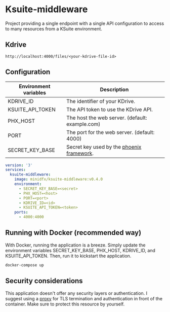 # Ksuite-middleware

Project providing a single endpoint with a single API configuration to access to many resources from a KSuite environment.

## Kdrive

```
http://localhost:4000/files/<your-kdrive-file-id>
```

## Configuration

| Environment variables | Description                                                                                                                  |
|-----------------------|------------------------------------------------------------------------------------------------------------------------------|
| KDRIVE_ID             | The identifier of your KDrive.                                                                                               |
| KSUITE_API_TOKEN      | The API token to use the KDrive API.                                                                                         |
| PHX_HOST              | The host the web server. (default: example.com)                                                                              |
| PORT                  | The port for the web server. (default: 4000)                                                                                 |
| SECRET_KEY_BASE       | Secret key used by the [phoenix framework](https://hexdocs.pm/phoenix/deployment.html#handling-of-your-application-secrets). |

```yaml
version: '3'
services:
  ksuite-middleware:
    image: minidfx/ksuite-middleware:v0.4.0
    environment:
      - SECRET_KEY_BASE=<secret>
      - PHX_HOST=<host>
      - PORT=<port>
      - KDRIVE_ID=<id>
      - KSUITE_API_TOKEN=<token>
    ports:
      - 4000:4000
```

## Running with Docker (recommended way)

With Docker, running the application is a breeze. Simply update the environment variables SECRET_KEY_BASE, PHX_HOST, KDRIVE_ID, and KSUITE_API_TOKEN. Then, run it to kickstart the application.

```bash
docker-compose up
```

## Security considerations

This application doesn't offer any security layers or authentication. I suggest using a [proxy](https://docs.linuxserver.io/general/swag/) for TLS termination and authentication in front of the container. Make sure to protect this resource by yourself.